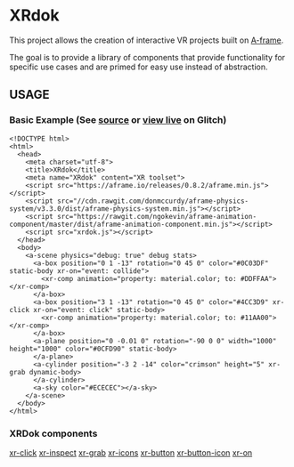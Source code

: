 # XRdok

This project allows the creation of interactive VR projects built on [A-frame](https://github.com/aframevr/aframe/).

The goal is to provide a library of components that provide functionality for specific use cases and are primed for easy use instead of
abstraction.

## USAGE

### Basic Example (See [source](https://glitch.com/edit/#!/vine-flax?path=index.html) or [view live](https://vine-flax.glitch.me/) on Glitch)

```
<!DOCTYPE html>
<html>
  <head>
    <meta charset="utf-8">
    <title>XRdok</title>
    <meta name="XRdok" content="XR toolset">
    <script src="https://aframe.io/releases/0.8.2/aframe.min.js"></script>
    <script src="//cdn.rawgit.com/donmccurdy/aframe-physics-system/v3.3.0/dist/aframe-physics-system.min.js"></script>
    <script src="https://rawgit.com/ngokevin/aframe-animation-component/master/dist/aframe-animation-component.min.js"></script>
    <script src="xrdok.js"></script>
  </head>
  <body>
    <a-scene physics="debug: true" debug stats>
      <a-box position="0 1 -13" rotation="0 45 0" color="#0C03DF" static-body xr-on="event: collide">
        <xr-comp animation="property: material.color; to: #DDFFAA"></xr-comp>
      </a-box>
      <a-box position="3 1 -13" rotation="0 45 0" color="#4CC3D9" xr-click xr-on="event: click" static-body>
        <xr-comp animation="property: material.color; to: #11AA00"></xr-comp>
      </a-box>
      <a-plane position="0 -0.01 0" rotation="-90 0 0" width="1000" height="1000" color="#0CFD90" static-body>
      </a-plane>
      <a-cylinder position="-3 2 -14" color="crimson" height="5" xr-grab dynamic-body>
      </a-cylinder>
      <a-sky color="#ECECEC"></a-sky>
    </a-scene>
  </body>
</html>
```

### XRDok components

[xr-click](src/documentation/xr-click.md)
[xr-inspect](src/documentation/xr-inspect.md)
[xr-grab](src/documentation/xr-grab.md)
[xr-icons](src/documentation/xr-icons.md)
[xr-button](src/documentation/xr-button.md)
[xr-button-icon](src/documentation/xr-button-icon.md)
[xr-on](src/documentation/xr-on.md)
